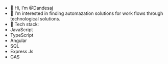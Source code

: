 - 👋 Hi, I’m @Dandesaj
- 👀 I’m interested in finding automazation solutions for work flows through technological solutions. 
- 🌱 Tech stack:
-   JavaScript
-   TypeScript
-   Angular
-   SQL
-   Express Js
-   GAS


<!---
Dandesaj/Dandesaj is a ✨ special ✨ repository because its `README.md` (this file) appears on your GitHub profile.
You can click the Preview link to take a look at your changes.
--->
